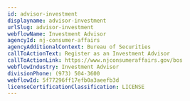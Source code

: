 ```yaml
---
id: advisor-investment
displayname: advisor-investment
urlSlug: advisor-investment
webflowName: Investment Advisor
agencyId: nj-consumer-affairs
agencyAdditionalContext: Bureau of Securities
callToActionText: Register as an Investment Advisor
callToActionLink: https://www.njconsumeraffairs.gov/bos
webflowIndustry: Investment Advisor
divisionPhone: (973) 504-3600
webflowId: 5f77296ff17efb0a3aeefb3d
licenseCertificationClassification: LICENSE
---
```

